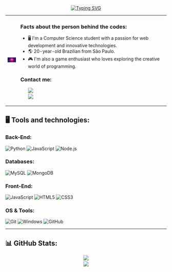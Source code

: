 <div align="center">
<a href="https://git.io/typing-svg"><img src="https://readme-typing-svg.herokuapp.com?font=Fira+Code&size=30&pause=1000&color=AB20FB&center=true&vCenter=true&width=1000&lines=Welcome+to+my+World!;Hi%2C+I'm+Igor+Cazale!;Computer+Science+Student+%F0%9F%92%BB;Passionate+about+Technology+and+Development!" alt="Typing SVG" /></a>
</div>

<table border="0" cellspacing="0" cellpadding="0">
  <tr>
    <td style="border: 0";>
      <img src="https://github.com/IgorCazale/IgorCazale/blob/main/IgorGit.gif">
    </td>
    <td style="border: 0" width="450px">
      <h3>Facts about the person behind the codes:</h3>
      <ul>
        <li>🖥  I'm a Computer Science student with a passion for web development and innovative technologies.</li>
        <li>🌎 20-year-old Brazilian from São Paulo.</li>
        <li>🎮 I'm also a game enthusiast who loves exploring the creative world of programming.</li>
      </ul>
      <h3>Contact me:</h3>
      <ul>
        <a href="https://www.linkedin.com/in/igor-malveira-cazale-trindade-356b52217?lipi=urn%3Ali%3Apage%3Ad_flagship3_profile_view_base_contact_details%3Bpuno6Y0OQFOAHXqfnSxr4Q%3D%3D" target="_blank">
          <img src="https://img.shields.io/badge/-LinkedIn-blue?style=flat-square&logo=Linkedin&color=5900ff&logoColor=white"/>
        </a><br>
        <a href="mailto:igor.casale@gmail.com" target="_blank">
          <img src="https://img.shields.io/badge/-Gmail-c14438?style=flat-square&logo=Gmail&logoColor=white&color=ab20fb" />
        </a>
      </ul>
    </td>
  </tr>
</table>

## 🖥 Tools and technologies:

### Back-End:
<img src="https://cdn.jsdelivr.net/gh/devicons/devicon@latest/icons/python/python-original.svg" height="40" title="Python"/>
<img src="https://cdn.jsdelivr.net/gh/devicons/devicon/icons/javascript/javascript-original.svg" height="40" title="JavaScript"/>
<img src="https://cdn.jsdelivr.net/gh/devicons/devicon/icons/nodejs/nodejs-original.svg" height="40" title="Node.js"/>

### Databases:
<img src="https://cdn.jsdelivr.net/gh/devicons/devicon/icons/mysql/mysql-original.svg" height="40" title="MySQL"/>
<img src="https://cdn.jsdelivr.net/gh/devicons/devicon@latest/icons/mongodb/mongodb-original.svg" height="40" title="MongoDB"/>

### Front-End:
<img src="https://cdn.jsdelivr.net/gh/devicons/devicon@latest/icons/javascript/javascript-plain.svg" height="40" title="JavaScript"/>
<img src="https://cdn.jsdelivr.net/gh/devicons/devicon/icons/html5/html5-original.svg" height="40" title="HTML5"/>
<img src="https://cdn.jsdelivr.net/gh/devicons/devicon/icons/css3/css3-original.svg" height="40" title="CSS3"/>

### OS & Tools:
<img src="https://cdn.jsdelivr.net/gh/devicons/devicon/icons/git/git-original.svg" height="40" title="Git"/>
<img src="https://cdn.jsdelivr.net/gh/devicons/devicon/icons/windows8/windows8-original.svg" height="40" title="Windows"/>
<img src="https://cdn.jsdelivr.net/gh/devicons/devicon@latest/icons/github/github-original.svg" height="40" title="GitHub"/>

---

## 📊 GitHub Stats:

<div align="center">
  <img height="180em" src="https://github-readme-stats.vercel.app/api/top-langs?username=IgorCazale&layout=donut&hide=PowerShell&title_color=5900ff&text_color=ab20fb&bg_color=0d0d12&hide_border=true&cache_bust=1"/>
  <br>
  <img height="180em" src="https://github-readme-stats.vercel.app/api?username=IgorCazale&rank_icon=github&include_all_commits=true&show_icons=true&icon_color=FFFFFF&title_color=5900ff&bg_color=0d0d12&text_color=ab20fd&hide_border=true"/>
</div>
